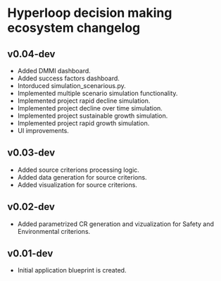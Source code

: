 # Hyperloop decision making ecosystem changelog

## v0.04-dev

- Added DMMI dashboard.
- Added success factors dashboard.
- Intorduced simulation_scenarious.py.
- Implemented multiple scenario simulation functionality.
- Implemented project rapid decline simulation.
- Implemented project decline over time simulation.
- Implemented project sustainable growth simulation.
- Implemented project rapid growth simulation.
- UI improvements.

## v0.03-dev

- Added source criterions processing logic.
- Added data generation for source criterions.
- Added visualization for source criterions.

## v0.02-dev

- Added parametrized CR generation and vizualization for Safety and Environmental criterions.

## v0.01-dev

- Initial application blueprint is created.